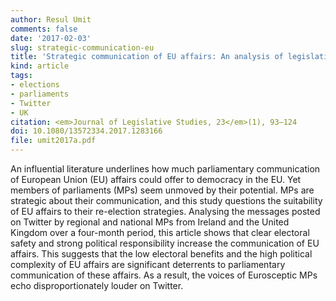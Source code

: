 ```yaml
---
author: Resul Umit
comments: false
date: '2017-02-03'
slug: strategic-communication-eu
title: 'Strategic communication of EU affairs: An analysis of legislative behaviour on Twitter'
kind: article
tags:
- elections
- parliaments
- Twitter
- UK
citation: <em>Journal of Legislative Studies, 23</em>(1), 93–124
doi: 10.1080/13572334.2017.1283166
file: umit2017a.pdf
---
```


An influential literature underlines how much parliamentary communication of European Union (EU) affairs could offer to democracy in the EU. Yet members of parliaments (MPs) seem unmoved by their potential. MPs are strategic about their communication, and this study questions the suitability of EU affairs to their re-election strategies. Analysing the messages posted on Twitter by regional and national MPs from Ireland and the United Kingdom over a four-month period, this article shows that clear electoral safety and strong political responsibility increase the communication of EU affairs. This suggests that the low electoral benefits and the high political complexity of EU affairs are significant deterrents to parliamentary communication of these affairs. As a result, the voices of Eurosceptic MPs echo disproportionately louder on Twitter.